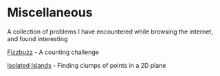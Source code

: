 # Miscellaneous

A collection of problems I have encountered while browsing the internet, and found interesting

[Fizzbuzz](./fizzbuzz) - A counting challenge

[Isolated Islands](./isolated-islands) - Finding clumps of points in a 2D plane
